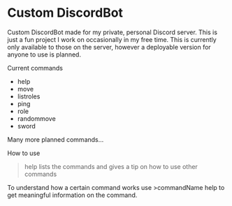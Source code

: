 # Custom DiscordBot
Custom DiscordBot made for my private, personal Discord server. This is just a fun project I work on occasionally in my free time. This is currently only available to those on the server, however a deployable version for anyone to use is planned.

Current commands
* help
* move
* listroles
* ping
* role
* randommove
* sword

Many more planned commands...

How to use
>help lists the commands and gives a tip on how to use other commands



To understand how a certain command works use >commandName help to get meaningful information on the command.


